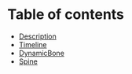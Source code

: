 # Table of contents

* [Description](README.md)
* [Timeline](Timeline.md)
* [DynamicBone](DynamicBone.md)
* [Spine](Spine.md)



